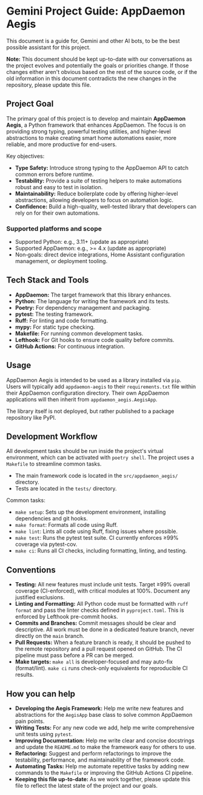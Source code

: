 # Gemini Project Guide: AppDaemon Aegis

This document is a guide for, Gemini and other AI bots, to be the best possible assistant for this project.

**Note:** This document should be kept up-to-date with our conversations as the project evolves and potentially the goals or priorities change. If those changes either aren't obvious based on the rest of the source code, or if the old information in this document contradicts the new changes in the repository, please update this file.

## Project Goal

The primary goal of this project is to develop and maintain **AppDaemon Aegis**, a Python framework that enhances AppDaemon. The focus is on providing strong typing, powerful testing utilities, and higher-level abstractions to make creating smart home automations easier, more reliable, and more productive for end-users.

Key objectives:

- **Type Safety:** Introduce strong typing to the AppDaemon API to catch common errors before runtime.
- **Testability:** Provide a suite of testing helpers to make automations robust and easy to test in isolation.
- **Maintainability:** Reduce boilerplate code by offering higher-level abstractions, allowing developers to focus on automation logic.
- **Confidence:** Build a high-quality, well-tested library that developers can rely on for their own automations.

### Supported platforms and scope

- Supported Python: e.g., 3.11+ (update as appropriate)
- Supported AppDaemon: e.g., >= 4.x (update as appropriate)
- Non‑goals: direct device integrations, Home Assistant configuration management, or deployment tooling.
 
## Tech Stack and Tools

- **AppDaemon:** The target framework that this library enhances.
- **Python:** The language for writing the framework and its tests.
- **Poetry:** For dependency management and packaging.
- **pytest:** The testing framework.
- **Ruff:** For linting and code formatting.
- **mypy:** For static type checking.
- **Makefile:** For running common development tasks.
- **Lefthook:** For Git hooks to ensure code quality before commits.
- **GitHub Actions:** For continuous integration.

## Usage

AppDaemon Aegis is intended to be used as a library installed via `pip`. Users will typically add `appdaemon-aegis` to their `requirements.txt` file within their AppDaemon configuration directory. Their own AppDaemon applications will then inherit from `appdaemon_aegis.AegisApp`.

The library itself is not deployed, but rather published to a package repository like PyPI.

## Development Workflow

All development tasks should be run inside the project's virtual environment, which can be activated with `poetry shell`. The project uses a `Makefile` to streamline common tasks.

- The main framework code is located in the `src/appdaemon_aegis/` directory.
- Tests are located in the `tests/` directory.

Common tasks:

- `make setup`: Sets up the development environment, installing dependencies and git hooks.
- `make format`: Formats all code using Ruff.
- `make lint`: Lints all code using Ruff, fixing issues where possible.
- `make test`: Runs the pytest test suite. CI currently enforces ≥99% coverage via pytest-cov.
- `make ci`: Runs all CI checks, including formatting, linting, and testing.

## Conventions

- **Testing:** All new features must include unit tests. Target ≥99% overall coverage (CI-enforced), with critical modules at 100%. Document any justified exclusions.
- **Linting and Formatting:** All Python code must be formatted with `ruff format` and pass the linter checks defined in `pyproject.toml`. This is enforced by Lefthook pre-commit hooks.
- **Commits and Branches:** Commit messages should be clear and descriptive. All work must be done in a dedicated feature branch, never directly on the `main` branch.
- **Pull Requests:** When a feature branch is ready, it should be pushed to the remote repository and a pull request opened on GitHub. The CI pipeline must pass before a PR can be merged.
- **Make targets:** `make all` is developer-focused and may auto-fix (format/lint). `make ci` runs check-only equivalents for reproducible CI results.

## How you can help

- **Developing the Aegis Framework:** Help me write new features and abstractions for the `AegisApp` base class to solve common AppDaemon pain points.
- **Writing Tests:** For any new code we add, help me write comprehensive unit tests using `pytest`.
- **Improving Documentation:** Help me write clear and concise docstrings and update the `README.md` to make the framework easy for others to use.
- **Refactoring:** Suggest and perform refactorings to improve the testability, performance, and maintainability of the framework code.
- **Automating Tasks:** Help me automate repetitive tasks by adding new commands to the `Makefile` or improving the GitHub Actions CI pipeline.
- **Keeping this file up-to-date:** As we work together, please update this file to reflect the latest state of the project and our goals.
